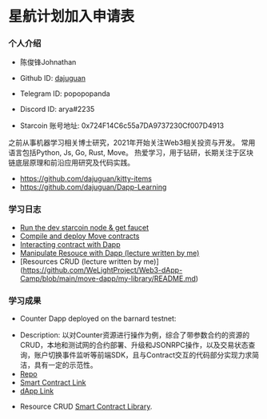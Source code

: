 

# 星航计划加入申请表

### 个人介绍

* 陈俊锋Johnathan

* Github ID: [dajuguan](https://github.com/dajuguan)

* Telegram ID: popopopanda

* Discord ID: arya#2235

* Starcoin 账号地址: 0x724F14C6c55a7DA9737230Cf007D4913


之前从事机器学习相关博士研究，2021年开始关注Web3相关投资与开发。
常用语言包括Python, Js, Go, Rust, Move。
热爱学习，用于钻研，长期关注于区块链底层原理和前沿应用研究及代码实践。

* https://github.com/dajuguan/kitty-items 
* https://github.com/dajuguan/Dapp-Learning

### 学习日志

* [Run the dev starcoin node & get faucet](https://github.com/WeLightProject/Web3-dApp-Camp/discussions/105#discussioncomment-3219358)
* [Compile and deploy Move contracts](https://github.com/WeLightProject/Web3-dApp-Camp/discussions/109#discussioncomment-3279790)
* [Interacting contract with Dapp](https://github.com/WeLightProject/Web3-dApp-Camp/discussions/113#discussioncomment-3280347)
* [Manipulate Resouce with Dapp (lecture written by me)]( https://github.com/WeLightProject/Web3-dApp-Camp/blob/main/move-dapp/CryptoXiuXian%20in%20Move%20Lang.md#145-%E6%93%8D%E4%BD%9C%E8%B5%84%E6%BA%90)
* [Resources CRUD (lecture written by me)] (https://github.com/WeLightProject/Web3-dApp-Camp/blob/main/move-dapp/my-library/README.md)

### 学习成果

* Counter Dapp deployed on the barnard testnet: 
- Description: 以对Counter资源进行操作为例，综合了带参数合约的资源的CRUD，本地和测试网的合约部署、升级和JSONRPC操作，以及交易状态查询，账户切换事件监听等前端SDK，且与Contract交互的代码部分实现力求简洁，具有一定的示范性。
- [Repo](https://github.com/dajuguan/starcoin-trek)
- [Smart Contract Link](https://stcscan.io/barnard/address/0x07Ffe973C72356C25e623E2470172A69/codes)
- [dApp Link](https://starcoin-trek.vercel.app/)
* Resource CRUD [Smart Contract Library](https://github.com/dajuguan/Web3-dApp-Camp/tree/main/move-dapp/my-library).





